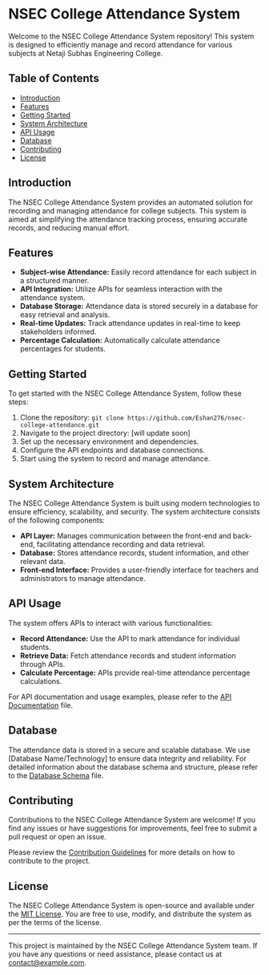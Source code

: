 # NSEC College Attendance System

Welcome to the NSEC College Attendance System repository! This system is designed to efficiently manage and record attendance for various subjects at Netaji Subhas Engineering College.

## Table of Contents
- [Introduction](#introduction)
- [Features](#features)
- [Getting Started](#getting-started)
- [System Architecture](#system-architecture)
- [API Usage](#api-usage)
- [Database](#database)
- [Contributing](#contributing)
- [License](#license)

## Introduction

The NSEC College Attendance System provides an automated solution for recording and managing attendance for college subjects. This system is aimed at simplifying the attendance tracking process, ensuring accurate records, and reducing manual effort.

## Features

- **Subject-wise Attendance:** Easily record attendance for each subject in a structured manner.
- **API Integration:** Utilize APIs for seamless interaction with the attendance system.
- **Database Storage:** Attendance data is stored securely in a database for easy retrieval and analysis.
- **Real-time Updates:** Track attendance updates in real-time to keep stakeholders informed.
- **Percentage Calculation:** Automatically calculate attendance percentages for students.

## Getting Started

To get started with the NSEC College Attendance System, follow these steps:

1. Clone the repository: `git clone https://github.com/Eshan276/nsec-college-attendance.git`
2. Navigate to the project directory: [will update soon]
3. Set up the necessary environment and dependencies.
4. Configure the API endpoints and database connections.
5. Start using the system to record and manage attendance.

## System Architecture

The NSEC College Attendance System is built using modern technologies to ensure efficiency, scalability, and security. The system architecture consists of the following components:

- **API Layer:** Manages communication between the front-end and back-end, facilitating attendance recording and data retrieval.
- **Database:** Stores attendance records, student information, and other relevant data.
- **Front-end Interface:** Provides a user-friendly interface for teachers and administrators to manage attendance.

## API Usage

The system offers APIs to interact with various functionalities:

- **Record Attendance:** Use the API to mark attendance for individual students.
- **Retrieve Data:** Fetch attendance records and student information through APIs.
- **Calculate Percentage:** APIs provide real-time attendance percentage calculations.

For API documentation and usage examples, please refer to the [API Documentation](API_DOCS.md) file.

## Database

The attendance data is stored in a secure and scalable database. We use [Database Name/Technology] to ensure data integrity and reliability. For detailed information about the database schema and structure, please refer to the [Database Schema](DATABASE_SCHEMA.md) file.

## Contributing

Contributions to the NSEC College Attendance System are welcome! If you find any issues or have suggestions for improvements, feel free to submit a pull request or open an issue.

Please review the [Contribution Guidelines](CONTRIBUTING.md) for more details on how to contribute to the project.

## License

The NSEC College Attendance System is open-source and available under the [MIT License](LICENSE). You are free to use, modify, and distribute the system as per the terms of the license.

---

This project is maintained by the NSEC College Attendance System team. If you have any questions or need assistance, please contact us at [contact@example.com](mailto:contact@example.com).
